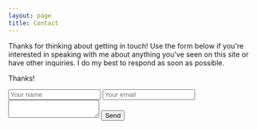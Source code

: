 ```yaml
---
layout: page
title: Contact
---
```


Thanks for thinking about getting in touch! Use the form below if you're interested in speaking with me about anything you've seen on this site or have other inquiries. I do my best to respond as soon as possible.

Thanks!

<form action="//formspree.io/johnathan@jlyman.net" method="POST">
  <input type="text" name="Name" placeholder="Your name">
  <input type="text" name="Email" placeholder="Your email">
  <textarea name="Body"></textarea>
  <input type="submit" value="Send">

</form>
